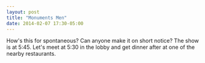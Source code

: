 ```yaml
---
layout: post
title: "Monuments Men"
date: 2014-02-07 17:30-05:00
---
```

How's this for spontaneous? Can anyone make it on short notice? The show is at 5:45. Let's meet at 5:30 in the lobby and get dinner after at one of the nearby restaurants.
